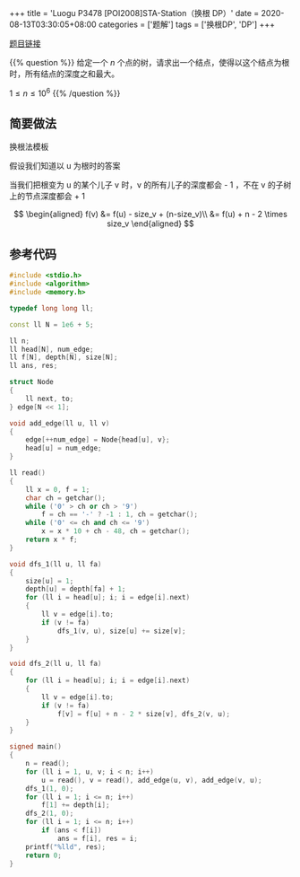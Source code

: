 +++
title = 'Luogu P3478 [POI2008]STA-Station（换根 DP）'
date = 2020-08-13T03:30:05+08:00
categories = ['题解']
tags = ['换根DP', 'DP']
+++

[题目链接](https://www.luogu.com.cn/problem/P3478)

{{% question %}}
给定一个 $n$ 个点的树，请求出一个结点，使得以这个结点为根时，所有结点的深度之和最大。

$1 \leq n \leq 10^6$
{{% /question %}}

<!--more-->

## 简要做法

换根法模板

假设我们知道以 u 为根时的答案

当我们把根变为 u 的某个儿子 v 时，v 的所有儿子的深度都会 - 1 ，不在 v 的子树上的节点深度都会 + 1

$$
\begin{aligned}
f(v) &= f(u) - size_v + (n-size_v)\\
&= f(u) + n - 2 \times size_v
\end{aligned}
$$

## 参考代码

```cpp
#include <stdio.h>
#include <algorithm>
#include <memory.h>

typedef long long ll;

const ll N = 1e6 + 5;

ll n;
ll head[N], num_edge;
ll f[N], depth[N], size[N];
ll ans, res;

struct Node
{
    ll next, to;
} edge[N << 1];

void add_edge(ll u, ll v)
{
    edge[++num_edge] = Node{head[u], v};
    head[u] = num_edge;
}

ll read()
{
    ll x = 0, f = 1;
    char ch = getchar();
    while ('0' > ch or ch > '9')
        f = ch == '-' ? -1 : 1, ch = getchar();
    while ('0' <= ch and ch <= '9')
        x = x * 10 + ch - 48, ch = getchar();
    return x * f;
}

void dfs_1(ll u, ll fa)
{
    size[u] = 1;
    depth[u] = depth[fa] + 1;
    for (ll i = head[u]; i; i = edge[i].next)
    {
        ll v = edge[i].to;
        if (v != fa)
            dfs_1(v, u), size[u] += size[v];
    }
}

void dfs_2(ll u, ll fa)
{
    for (ll i = head[u]; i; i = edge[i].next)
    {
        ll v = edge[i].to;
        if (v != fa)
            f[v] = f[u] + n - 2 * size[v], dfs_2(v, u);
    }
}

signed main()
{
    n = read();
    for (ll i = 1, u, v; i < n; i++)
        u = read(), v = read(), add_edge(u, v), add_edge(v, u);
    dfs_1(1, 0);
    for (ll i = 1; i <= n; i++)
        f[1] += depth[i];
    dfs_2(1, 0);
    for (ll i = 1; i <= n; i++)
        if (ans < f[i])
            ans = f[i], res = i;
    printf("%lld", res);
    return 0;
}
```
